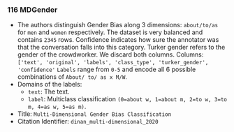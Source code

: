 ### 116 MDGender

- The authors distinguish Gender Bias along 3 dimensions: `about/to/as` for `men` and `women` respectively.
  The dataset is very balanced and contains `2345` rows.
  Confidence indicates how sure the annotator was that the conversation falls into this category.
  Turker gender refers to the gender of the crowdworker. We discard both columns.
  Columns: `['text', 'original', 'labels', 'class_type', 'turker_gender', 'confidence'`
  `Labels` range from `0-5` and encode all 6 possible combinations of `About/ to/ as x M/W`.
- Domains of the labels:
    - `text`: The text.
    - `label`: Multiclass classification `(0=about w, 1=about m, 2=to w, 3=to m, 4=as w, 5=as m)`.
- Title: `Multi-Dimensional Gender Bias Classification`
- Citation Identifier: `dinan_multi-dimensional_2020`